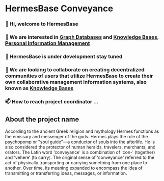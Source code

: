 # HermesBase Conveyance

  ### 👋 Hi, welcome to HermesBase

  ### 👀 We are interested in [Graph Databases](https://www.wikiwand.com/en/Graph_database) and [Knowledge Bases](https://www.wikiwand.com/en/Knowledge_base), [Personal Information Management](https://www.wikiwand.com/en/Personal_information_management)

  ### 🌱 HermesBase is under development stay tuned

  ### 💞️ We are looking to collaborate on creating decentralized communities of users that utilize HermesBase to create their own collaborative management information systems, also known as [Knowledge Bases](https://www.wikiwand.com/en/Knowledge_base)

  ### 📫 How to reach project coordinator ...


## About the project name
According to the ancient Greek religion and mythology Hermes functions as the emissary and messenger of the gods. Hermes plays the role of the psychopomp or "soul guide"—a conductor of souls into the afterlife. He is also considered the protector of human heralds, travelers, merchants, and orators. The Latin word 'conveyance' is a combination of 'con-' (together) and 'vehere' (to carry). The original sense of 'conveyance' referred to the act of physically transporting or carrying something from one place to another. Over time, its meaning expanded to encompass the idea of transmitting or transferring ideas, messages, or information.


<!---
hermesbase/hermesbase is a ✨ special ✨ repository because its `README.md` (this file) appears on your GitHub profile.
You can click the Preview link to take a look at your changes.
--->
